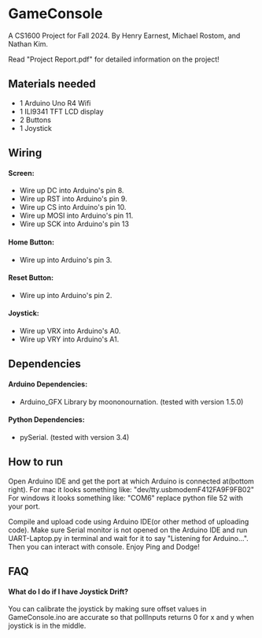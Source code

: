 # GameConsole
A CS1600 Project for Fall 2024. By Henry Earnest, Michael Rostom, and Nathan Kim.

Read "Project Report.pdf" for detailed information on the project!

## Materials needed
- 1 Arduino Uno R4 Wifi
- 1 ILI9341 TFT LCD display
- 2 Buttons
- 1 Joystick


## Wiring
#### Screen: 
- Wire up DC into Arduino's pin 8.
- Wire up RST into Arduino's pin 9.
- Wire up CS into Arduino's pin 10.
- Wire up MOSI into Arduino's pin 11.
- Wire up SCK into Arduino's pin 13

#### Home Button:
- Wire up into Arduino's pin 3.

#### Reset Button:
- Wire up into Arduino's pin 2.


#### Joystick: 
- Wire up VRX into Arduino's A0.
- Wire up VRY into Arduino's A1.


## Dependencies
#### Arduino Dependencies: 
- Arduino_GFX Library by moononournation. (tested with version 1.5.0)

#### Python Dependencies: 
- pySerial. (tested with version 3.4)

## How to run
Open Arduino IDE and get the port at which Arduino is connected at(bottom right).
For mac it looks something like: "dev/tty.usbmodemF412FA9F9FB02"
For windows it looks something like: "COM6"
replace python file 52 with your port.

Compile and upload code using Arduino IDE(or other method of uploading code). Make sure Serial monitor is not opened on the Arduino IDE and run UART-Laptop.py in terminal and wait for it to say "Listening for Arduino...".
Then you can interact with console. Enjoy Ping and Dodge!


## FAQ
#### What do I do if I have Joystick Drift? 
You can calibrate the joystick by making sure offset values in GameConsole.ino are accurate so that pollInputs returns 0 for x and y when joystick is in the middle.



